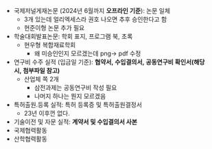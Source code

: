   

  

- 국제저널게재논문 (2024년 6월까지 **오프라인 기준**): 논문 일체
    - 3개 있는데 얼리엑세스라 권호 나오면 추후 승인한다고 함
    - 현준이형 논문 추가 필요
- 학술대회발표논문: 학회 표지, 프로그램 북, 초록
    - 현우형 복합재료학회
        - 왜 미승인인지 모르겠는데 png→ pdf 수정
- 연구비 수주 실적 (입금일 기준): **협약서, 수입결의서, 공동연구비 확인서(해당 시, 첨부파일 참고)** 
    - 산업체 쪽 2개
        - 삼전과제는 공동연구비 작성 필요
        - 나머지 하나는 뭔지 모르겠음
- 특허출원.등록 실적: 특허 등록증 및 특허출원결정서
    - 23년 이후껀 없다.
- 기술이전 및 자문 실적: **계약서 및 수입결의서 사본**
- 국제협력활동
- 산학협력활동

